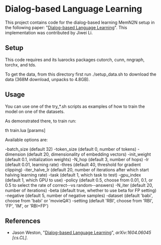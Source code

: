 # Dialog-based Language Learning

This project contains code for the dialog-based learning MemN2N setup in the following paper: "[Dialog-based Language Learning](https://arxiv.org/abs/1604.06045)". This implementation was contributed by Jiwei Li.

## Setup

This code requires and its luarocks packages cutorch, cunn, nngraph, torchx, and tds.

To get the data, from this directory first run ./setup\_data.sh to download the data (368M download, unpacks to 4.8GB).

## Usage

You can use one of the try\_\*.sh scripts as examples of how to train the model on one of the datasets.

As demonstrated there, to train run:

  th train.lua \[params\]

Available options are:

  -batch\_size		(default 32)
  -token\_size		(default 0, number of tokens)
  -dimension		(default 20, dimensionality of embedding vectors)
  -init\_weight		(default 0.1, initialization weights)
  -N\_hop		(default 3, number of hops)
  -lr			(default 0.01, learning rate)
  -thres		(default 40, threshold for gradient clipping)
  -iter\_halve\_lr	(default 20, number of iterations after which start halving learning rate)
  -task			(default 1, which task to test)
  -gpu\_index		(default 1, which GPU to use)
  -policy		(default 0.5, choose from 0.01, 0.1, or 0.5 to select the rate of correct--vs random--answers)
  -N\_iter		(default 20, number of iterations)
  -beta			(default true, whether to use beta for FP setting)
  -negative		(default 5, number of negative samples)
  -dataset		(default 'babi', choose from 'babi' or 'movieQA')
  -setting		(default 'RBI', choose from 'RBI', 'FP', 'IM', or 'RBI+FP')

## References

* Jason Weston, "[Dialog-based Language Learning](https://arxiv.org/abs/1604.06045)", *arXiv:1604.06045 [cs.CL]*.

